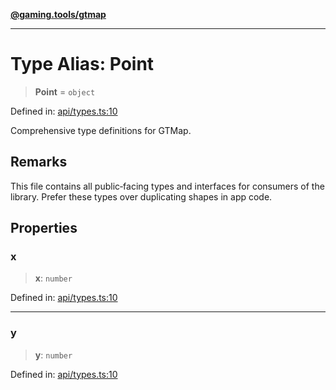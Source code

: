 [**@gaming.tools/gtmap**](README.md)

***

# Type Alias: Point

> **Point** = `object`

Defined in: [api/types.ts:10](https://github.com/gamingtools/gt-map/blob/158dafcef9898e0f3f71a5a95a93f4449df181ba/packages/gtmap/src/api/types.ts#L10)

Comprehensive type definitions for GTMap.

## Remarks

This file contains all public‑facing types and interfaces for consumers of the library.
Prefer these types over duplicating shapes in app code.

## Properties

### x

> **x**: `number`

Defined in: [api/types.ts:10](https://github.com/gamingtools/gt-map/blob/158dafcef9898e0f3f71a5a95a93f4449df181ba/packages/gtmap/src/api/types.ts#L10)

***

### y

> **y**: `number`

Defined in: [api/types.ts:10](https://github.com/gamingtools/gt-map/blob/158dafcef9898e0f3f71a5a95a93f4449df181ba/packages/gtmap/src/api/types.ts#L10)

